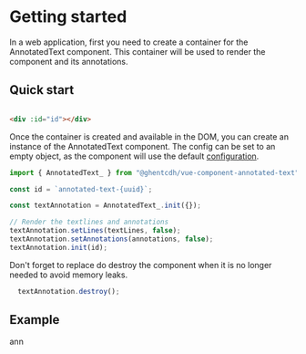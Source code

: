 # Getting started

In a web application, first you need to create a container for the AnnotatedText component. This container will be used
to render the component and its annotations.

## Quick start

```html

<div :id="id"></div>
```

Once the container is created and available in the DOM, you can create an instance of the AnnotatedText component.
The config can be set to an empty object, as the component will use the default [configuration](config/index).

```ts
import { AnnotatedText_ } from "@ghentcdh/vue-component-annotated-text";

const id = `annotated-text-{uuid}`;

const textAnnotation = AnnotatedText_.init({});

// Render the textlines and annotations
textAnnotation.setLines(textLines, false);
textAnnotation.setAnnotations(annotations, false);
textAnnotation.init(id);
``` 

Don't forget to replace do destroy the component when it is no longer needed to avoid memory leaks.

```ts
  textAnnotation.destroy();
```

## Example

<div id="annotated-text">ann</div>

<script setup>
//
import { onMounted, onUnmounted, watch, watchEffect } from "vue";
import { AnnotatedText_ } from "@ghentcdh/vue-component-annotated-text";
import { lines, annotations, waitUntilElementExists } from "@demo";
const id = `annotated-text`;

waitUntilElementExists(id).then((element) => {
  createAnnotations();
});

const textAnnotation = AnnotatedText_.init({});
const createAnnotations = ()=>{
    textAnnotation.setLines(lines, false);
    textAnnotation.setAnnotations(annotations, false);
    textAnnotation.init(id);
}
</script>

